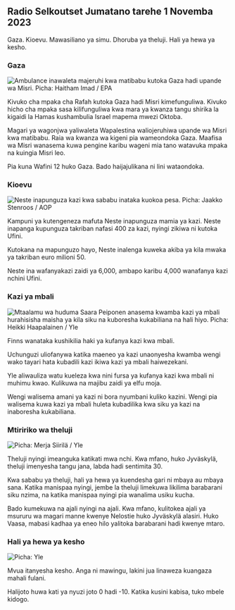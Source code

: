 ## Radio Selkoutset Jumatano tarehe 1 Novemba 2023

Gaza. Kioevu. Mawasiliano ya simu. Dhoruba ya theluji. Hali ya hewa ya kesho.

### Gaza

![Ambulance inawaleta majeruhi kwa matibabu kutoka Gaza hadi upande wa Misri. Picha: Haitham Imad / EPA](https://images.cdn.yle.fi/image/upload/c_crop,h_2821,w_5016,x_0,y_744/ar_1.777777777777777,c_fill,g_faces,w_1_10,h_65.q_auto:eco/f_auto/fl_lossy/v1698852282/39-1194530654258b7aaf7a)

Kivuko cha mpaka cha Rafah kutoka Gaza hadi Misri kimefunguliwa. Kivuko hicho cha mpaka sasa kilifunguliwa kwa mara ya kwanza tangu shirika la kigaidi la Hamas kushambulia Israel mapema mwezi Oktoba.

Magari ya wagonjwa yaliwaleta Wapalestina waliojeruhiwa upande wa Misri kwa matibabu. Raia wa kwanza wa kigeni pia wameondoka Gaza. Maafisa wa Misri wanasema kuwa pengine karibu wageni mia tano watavuka mpaka na kuingia Misri leo.

Pia kuna Wafini 12 huko Gaza. Bado haijajulikana ni lini wataondoka.

### Kioevu

![Neste inapunguza kazi kwa sababu inataka kuokoa pesa. Picha: Jaakko Stenroos / AOP](https://images.cdn.yle.fi/image/upload/c_crop,h_2611,w_4643,x_0,y_483/ar_1.777777777777777,c_fill,g_faces00,wp_1.q_auto:eco/f_auto/fl_lossy/v1698838481/39-1191437653a0928a0b5b)

Kampuni ya kutengeneza mafuta Neste inapunguza mamia ya kazi. Neste inapanga kupunguza takriban nafasi 400 za kazi, nyingi zikiwa ni kutoka Ufini.

Kutokana na mapunguzo hayo, Neste inalenga kuweka akiba ya kila mwaka ya takriban euro milioni 50.

Neste ina wafanyakazi zaidi ya 6,000, ambapo karibu 4,000 wanafanya kazi nchini Ufini.

### Kazi ya mbali

![Mtaalamu wa huduma Saara Peiponen anasema kwamba kazi ya mbali hurahisisha maisha ya kila siku na kuboresha kukabiliana na hali hiyo. Picha: Heikki Haapalainen / Yle](https://images.cdn.yle.fi/image/upload/c_crop,h_2988,w_5312,x_16,y_569/ar_1.7777777777777777,c_fill,g_p2_faces,g_p2_0,q_auto:eco/f_auto/fl_lossy/v1698754242/39-11936826540ed9ea44a0)

Finns wanataka kushikilia haki ya kufanya kazi kwa mbali.

Uchunguzi uliofanywa katika maeneo ya kazi unaonyesha kwamba wengi wako tayari hata kubadili kazi ikiwa kazi ya mbali haiwezekani.

Yle aliwauliza watu kueleza kwa nini fursa ya kufanya kazi kwa mbali ni muhimu kwao. Kulikuwa na majibu zaidi ya elfu moja.

Wengi walisema amani ya kazi ni bora nyumbani kuliko kazini. Wengi pia walisema kuwa kazi ya mbali huleta kubadilika kwa siku ya kazi na inaboresha kukabiliana.

### Mtiririko wa theluji

![ Picha: Merja Siirilä / Yle](https://images.cdn.yle.fi/image/upload/c_crop,h_2265,w_4028,x_0,y_378/ar_1.77777777777777_77,c_fill,g_2r_50,wd.0/q_auto:eco/f_auto/fl_lossy/v1698853993/39-119441665423d86dff6c)

Theluji nyingi imeanguka katikati mwa nchi. Kwa mfano, huko Jyväskylä, theluji imenyesha tangu jana, labda hadi sentimita 30.

Kwa sababu ya theluji, hali ya hewa ya kuendesha gari ni mbaya au mbaya sana. Katika manispaa nyingi, jembe la theluji limekuwa likilima barabarani siku nzima, na katika manispaa nyingi pia wanalima usiku kucha.

Bado kumekuwa na ajali nyingi na ajali. Kwa mfano, kulitokea ajali ya msururu wa magari manne kwenye Nelostie huko Jyväskylä alasiri. Huko Vaasa, mabasi kadhaa ya eneo hilo yalitoka barabarani hadi kwenye mtaro.

### Hali ya hewa ya kesho

![ Picha: Yle](https://images.cdn.yle.fi/image/upload/c_crop,h_1080,w_1919,x_0,y_0/ar_1.7777777777777777,c_fill,g_faces,h_6710/0_pq2.:eco/f_auto/fl_lossy/v1698848166/39-119453865425d62868a1)

Mvua itanyesha kesho. Anga ni mawingu, lakini jua linaweza kuangaza mahali fulani.

Halijoto huwa kati ya nyuzi joto 0 hadi -10. Katika kusini kabisa, tuko mbele kidogo.